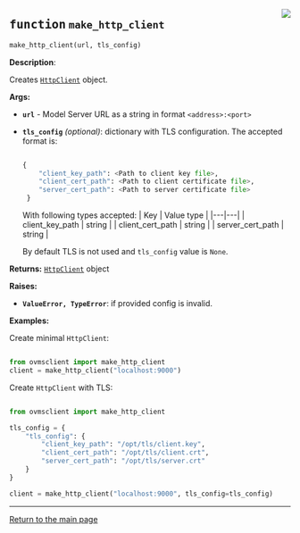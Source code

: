 <a href="../../../../client/python/lib/ovmsclient/tfs_compat/http/serving_client.py#L125"><img align="right" style="float:right;" src="https://img.shields.io/badge/-source-cccccc?style=flat-square"></a>

## <kbd>function</kbd> `make_http_client`

```python
make_http_client(url, tls_config)
```

**Description**:

Creates [`HttpClient`](http_client.md) object. 


**Args:**
 
 - <b>`url`</b> - Model Server URL as a string in format `<address>:<port>`
 - <b>`tls_config`</b> <i>(optional)</i>: dictionary with TLS configuration. The accepted format is: 

    ```python

    {                   
        "client_key_path": <Path to client key file>,
        "client_cert_path": <Path to client certificate file>,
        "server_cert_path": <Path to server certificate file>             
     }                       

    ```

    With following types accepted: 
    | Key | Value type |
    |---|---|
    | client_key_path | string |
    | client_cert_path | string |
    | server_cert_path | string |
                                    
    By default TLS is not used and `tls_config` value is `None`.


**Returns:**
 [`HttpClient`](http_client.md) object 



**Raises:**
 
 - <b>`ValueError, TypeError`</b>:   if provided config is invalid. 



**Examples:**

 Create minimal `HttpClient`: 

```python

from ovmsclient import make_http_client
client = make_http_client("localhost:9000")

```

Create `HttpClient` with TLS:

```python

from ovmsclient import make_http_client

tls_config = {
    "tls_config": {
        "client_key_path": "/opt/tls/client.key",
        "client_cert_path": "/opt/tls/client.crt",
        "server_cert_path": "/opt/tls/server.crt"    
    }
}

client = make_http_client("localhost:9000", tls_config=tls_config)

```

---

<a href="README.md">Return to the main page</a>
